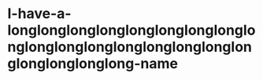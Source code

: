 # I-have-a-longlonglonglonglonglonglonglonglonglonglonglonglonglonglonglonglonglonglonglonglong-name